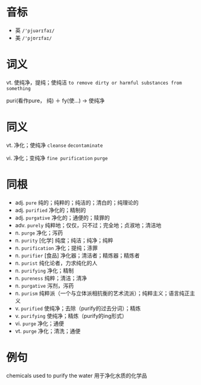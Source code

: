# 音标

- 英 `/'pjuərɪfaɪ/`
- 美 `/'pjʊrɪfaɪ/`

# 词义

vt. 使纯净，提纯；使纯洁
`to remove dirty or harmful substances from something`



puri(看作pure， 纯) ＋ fy(使…) → 使纯净

# 同义

vt. 净化；使纯净
`cleanse` `decontaminate`

vi. 净化；变纯净
`fine purification` `purge`

# 同根

- adj. `pure` 纯的；纯粹的；纯洁的；清白的；纯理论的
- adj. `purified` 净化的；精制的
- adj. `purgative` 净化的；通便的；赎罪的
- adv. `purely` 纯粹地；仅仅，只不过；完全地；贞淑地；清洁地
- n. `purge` 净化；泻药
- n. `purity` [化学] 纯度；纯洁；纯净；纯粹
- n. `purification` 净化；提纯；涤罪
- n. `purifier` [食品] 净化器；清洁者；精炼器；精炼者
- n. `purist` 纯化论者，力求纯化的人
- n. `purifying` 净化；精制
- n. `pureness` 纯粹；清洁；清净
- n. `purgative` 泻剂，泻药
- n. `purism` 纯粹派（一个与立体派相抗衡的艺术流派）；纯粹主义；语言纯正主义
- v. `purified` 使纯净；去除（purify的过去分词）；精炼
- v. `purifying` 使纯净；精炼（purify的ing形式）
- vi. `purge` 净化；通便
- vt. `purge` 净化；清洗；通便

# 例句

chemicals used to purify the water
用于净化水质的化学品



